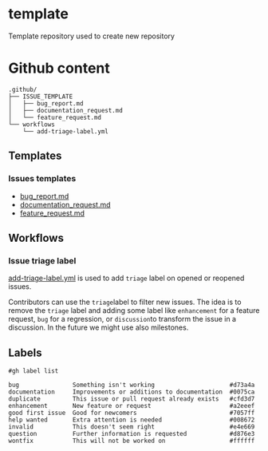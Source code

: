 # template
Template repository used to create new repository

# Github content

```tree
.github/
├── ISSUE_TEMPLATE
│   ├── bug_report.md
│   ├── documentation_request.md
│   └── feature_request.md
└── workflows
    └── add-triage-label.yml
```

## Templates

### Issues templates

- [bug_report.md](./github/ISSUE_TEMPLATE/bug_report.md)
- [documentation_request.md](./github/ISSUE_TEMPLATE/documentation_request.md)
- [feature_request.md](./github/ISSUE_TEMPLATE/feature_request.md)

## Workflows

### Issue triage label

[add-triage-label.yml](.github/workflows/add-triage-label.yml) is used to add `triage` label on opened or reopened issues.

Contributors can use the `triage`label to filter new issues.
The idea is to remove the `triage` label and adding some label like `enhancement` for a feature request, `bug` for a regression, or `discussion`to transform the issue in a discussion. In the future we might use also milestones.

## Labels

```
#gh label list

bug               Something isn't working                     #d73a4a
documentation     Improvements or additions to documentation  #0075ca
duplicate         This issue or pull request already exists   #cfd3d7
enhancement       New feature or request                      #a2eeef
good first issue  Good for newcomers                          #7057ff
help wanted       Extra attention is needed                   #008672
invalid           This doesn't seem right                     #e4e669
question          Further information is requested            #d876e3
wontfix           This will not be worked on                  #ffffff
```